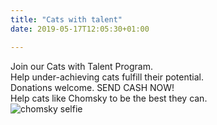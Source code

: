 ```yaml
---
title: "Cats with talent"
date: 2019-05-17T12:05:30+01:00

---
```


Join our Cats with Talent Program.  
Help under-achieving cats fulfill their potential.  
Donations welcome. SEND CASH NOW!  
Help cats like Chomsky to be the best they can.    
![chomsky selfie](/images/chomsky.jpg)
